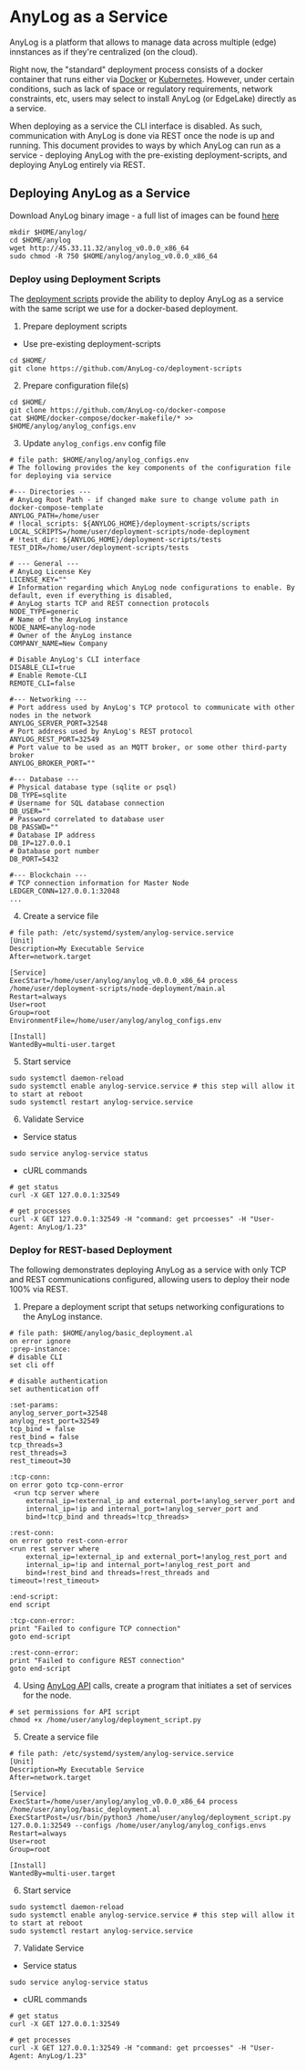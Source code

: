 # AnyLog as a Service

AnyLog is a platform that allows to manage data across multiple (edge) innstances as if they're 
centralized (on the cloud). 

Right now, the "standard" deployment process consists of a docker container that runs either via 
[Docker](Quick%20Deployment.md) or [Kubernetes](deploying_node.md). However, under certain conditions, such as
lack of space or regulatory requirements, network constraints, etc, users may select to install AnyLog (or EdgeLake) 
directly as a service.

When deploying as a service the CLI interface is disabled. As such, communication with AnyLog is done via REST once the 
node is up and running. This document provides to ways by which AnyLog can run as a service - deploying AnyLog with 
the pre-existing deployment-scripts, and deploying AnyLog entirely via REST.

## Deploying AnyLog as a Service
Download AnyLog binary image - a full list of images can be found <a href="http://45.33.11.32/" target="blank">here</a>
```shell
mkdir $HOME/anylog/
cd $HOME/anylog
wget http://45.33.11.32/anylog_v0.0.0_x86_64
sudo chmod -R 750 $HOME/anylog/anylog_v0.0.0_x86_64
```

### Deploy using Deployment Scripts
The <a href="https://github.com/AnyLog-co/deployment-scripts" target="_blank">deployment scripts</a> provide the
ability to deploy AnyLog as a service with the same script we use for a docker-based deployment.

1. Prepare deployment scripts 
* Use pre-existing deployment-scripts 
```shell
cd $HOME/
git clone https://github.com/AnyLog-co/deployment-scripts
```

2. Prepare configuration file(s)
```shell
cd $HOME/
git clone https://github.com/AnyLog-co/docker-compose
cat $HOME/docker-compose/docker-makefile/* >> $HOME/anylog/anylog_configs.env 
```

3. Update `anylog_configs.env` config file 
```dotenv
# file path: $HOME/anylog/anylog_configs.env
# The following provides the key components of the configuration file for deploying via service 

#--- Directories ---
# AnyLog Root Path - if changed make sure to change volume path in docker-compose-template
ANYLOG_PATH=/home/user
# !local_scripts: ${ANYLOG_HOME}/deployment-scripts/scripts
LOCAL_SCRIPTS=/home/user/deployment-scripts/node-deployment
# !test_dir: ${ANYLOG_HOME}/deployment-scripts/tests
TEST_DIR=/home/user/deployment-scripts/tests

# --- General ---
# AnyLog License Key
LICENSE_KEY=""
# Information regarding which AnyLog node configurations to enable. By default, even if everything is disabled, 
# AnyLog starts TCP and REST connection protocols
NODE_TYPE=generic
# Name of the AnyLog instance
NODE_NAME=anylog-node
# Owner of the AnyLog instance
COMPANY_NAME=New Company

# Disable AnyLog's CLI interface
DISABLE_CLI=true
# Enable Remote-CLI
REMOTE_CLI=false

#--- Networking ---
# Port address used by AnyLog's TCP protocol to communicate with other nodes in the network
ANYLOG_SERVER_PORT=32548
# Port address used by AnyLog's REST protocol
ANYLOG_REST_PORT=32549
# Port value to be used as an MQTT broker, or some other third-party broker
ANYLOG_BROKER_PORT=""

#--- Database ---
# Physical database type (sqlite or psql)
DB_TYPE=sqlite
# Username for SQL database connection
DB_USER=""
# Password correlated to database user
DB_PASSWD=""
# Database IP address
DB_IP=127.0.0.1
# Database port number
DB_PORT=5432

#--- Blockchain ---
# TCP connection information for Master Node
LEDGER_CONN=127.0.0.1:32048
... 
```


4. Create a service file 
```editorconfig
# file path: /etc/systemd/system/anylog-service.service
[Unit]
Description=My Executable Service
After=network.target

[Service]
ExecStart=/home/user/anylog/anylog_v0.0.0_x86_64 process /home/user/deployment-scripts/node-deployment/main.al
Restart=always
User=root
Group=root
EnvironmentFile=/home/user/anylog/anylog_configs.env

[Install]
WantedBy=multi-user.target
```

5. Start service 
```shell
sudo systemctl daemon-reload
sudo systemctl enable anylog-service.service # this step will allow it to start at reboot
sudo systemctl restart anylog-service.service
```

6. Validate Service 
* Service status
```shell
sudo service anylog-service status
```

* cURL commands
```shell
# get status 
curl -X GET 127.0.0.1:32549

# get processes 
curl -X GET 127.0.0.1:32549 -H "command: get prcoesses" -H "User-Agent: AnyLog/1.23"
```

### Deploy for REST-based Deployment 
The following demonstrates deploying AnyLog as a service with only TCP and REST communications configured, allowing users 
to deploy their node 100% via REST.

1. Prepare a deployment script that setups networking configurations to the AnyLog instance.
```anylog 
# file path: $HOME/anylog/basic_deployment.al
on error ignore 
:prep-instance: 
# disable CLI 
set cli off

# disable authentication 
set authentication off

:set-params:
anylog_server_port=32548
anylog_rest_port=32549 
tcp_bind = false
rest_bind = false
tcp_threads=3
rest_threads=3
rest_timeout=30

:tcp-conn: 
on error goto tcp-conn-error
 <run tcp server where
    external_ip=!external_ip and external_port=!anylog_server_port and
    internal_ip=!ip and internal_port=!anylog_server_port and
    bind=!tcp_bind and threads=!tcp_threads>

:rest-conn: 
on error goto rest-conn-error
<run rest server where
    external_ip=!external_ip and external_port=!anylog_rest_port and
    internal_ip=!ip and internal_port=!anylog_rest_port and
    bind=!rest_bind and threads=!rest_threads and timeout=!rest_timeout>

:end-script: 
end script 

:tcp-conn-error: 
print "Failed to configure TCP connection" 
goto end-script 

:rest-conn-error: 
print "Failed to configure REST connection" 
goto end-script 
```

4. Using <a href="https://github.com/AnyLog-Co/AnyLog-API" target="_blank">AnyLog API</a> calls, create a program that 
initiates a set of services for the node. 
```shell
# set permissions for API script 
chmod +x /home/user/anylog/deployment_script.py 
```

5. Create a service file 
```editorconfig
# file path: /etc/systemd/system/anylog-service.service
[Unit]
Description=My Executable Service
After=network.target

[Service]
ExecStart=/home/user/anylog/anylog_v0.0.0_x86_64 process /home/user/anylog/basic_deployment.al
ExecStartPost=/usr/bin/python3 /home/user/anylog/deployment_script.py 127.0.0.1:32549 --configs /home/user/anylog/anylog_configs.envs
Restart=always
User=root
Group=root

[Install]
WantedBy=multi-user.target
```

6. Start service 
```shell
sudo systemctl daemon-reload
sudo systemctl enable anylog-service.service # this step will allow it to start at reboot
sudo systemctl restart anylog-service.service
```

7. Validate Service 
* Service status
```shell
sudo service anylog-service status
```

* cURL commands
```shell
# get status 
curl -X GET 127.0.0.1:32549

# get processes 
curl -X GET 127.0.0.1:32549 -H "command: get prcoesses" -H "User-Agent: AnyLog/1.23"
```

